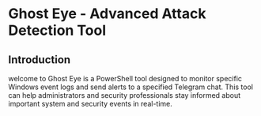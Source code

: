 # Ghost Eye - Advanced Attack Detection Tool

## Introduction

welcome to Ghost Eye is a PowerShell tool designed to monitor specific Windows event logs and send alerts to a specified Telegram chat. This tool can help administrators and security professionals stay informed about important system and security events in real-time.
